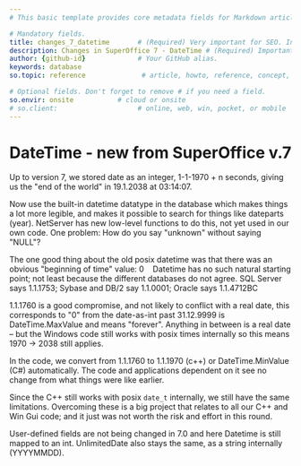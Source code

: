 ```yaml
---
# This basic template provides core metadata fields for Markdown articles on docs.superoffice.com.

# Mandatory fields.
title: changes_7_datetime       # (Required) Very important for SEO. Intent in a unique string of 43-59 chars including spaces.
description: Changes in SuperOffice 7 - DateTime # (Required) Important for SEO. Recommended character length is 115-145 characters including spaces.
author: {github-id}             # Your GitHub alias.
keywords: database
so.topic: reference              # article, howto, reference, concept, guide

# Optional fields. Don't forget to remove # if you need a field.
so.envir: onsite           # cloud or onsite
# so.client:                    # online, web, win, pocket, or mobile
---
```


# DateTime - new from SuperOffice v.7

Up to version 7, we stored date as an integer, 1-1-1970 + n seconds, giving us the "end of the world" in 19.1.2038 at 03:14:07.

Now use the built-in datetime datatype in the database which makes things a lot more legible, and makes it possible to search for things like dateparts (year). NetServer has new low-level functions to do this, not yet used in our own code.
One problem: How do you say "unknown" without saying "NULL"?

The one good thing about the old posix datetime was that there was an obvious "beginning of time" value: 0    Datetime has no such natural starting point; not least because the different databases do not agree. SQL Server says 1.1.1753; Sybase and DB/2 say 1.1.0001; Oracle says 1.1.4712BC

1.1.1760 is a good compromise, and not likely to conflict with a real date, this corresponds to "0" from the date-as-int past
31.12.9999 is DateTime.MaxValue and means "forever". Anything in between is a real date – but the Windows code still works with posix times internally so this means 1970 -> 2038 still applies.

In the code, we convert from 1.1.1760 to 1.1.1970 (c++) or DateTime.MinValue (C\#) automatically. The code and applications dependent on it see no change from what things were like earlier.

Since the C++ still works with posix `date_t` internally, we still have the same limitations. Overcoming these is a big project that relates to all our C++ and Win Gui code; and it just was not worth the risk and effort in this round.

User-defined fields are not being changed in 7.0 and here Datetime is still mapped to an int.
UnlimitedDate also stays the same, as a string internally (YYYYMMDD).
